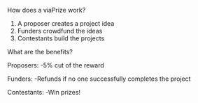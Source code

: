 How does a viaPrize work? 

1. A proposer creates a project idea
2. Funders crowdfund the ideas
3. Contestants build the projects

What are the benefits?

Proposers:
-5% cut of the reward

Funders:
-Refunds if no one successfully completes the project

Contestants:
-Win prizes!

